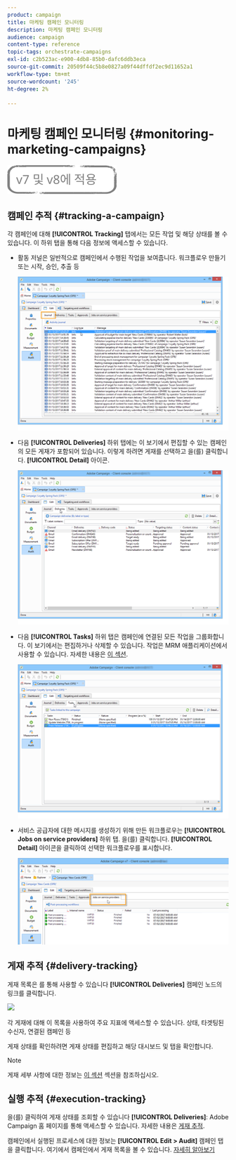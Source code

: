 ```yaml
---
product: campaign
title: 마케팅 캠페인 모니터링
description: 마케팅 캠페인 모니터링
audience: campaign
content-type: reference
topic-tags: orchestrate-campaigns
exl-id: c2b523ac-e900-4db8-85b0-dafc6ddb3eca
source-git-commit: 20509f44c5b8e0827a09f44dffdf2ec9d11652a1
workflow-type: tm+mt
source-wordcount: '245'
ht-degree: 2%

---
```


# 마케팅 캠페인 모니터링 {#monitoring-marketing-campaigns}

![](../../assets/common.svg)

## 캠페인 추적 {#tracking-a-campaign}

각 캠페인에 대해 **[!UICONTROL Tracking]** 탭에서는 모든 작업 및 해당 상태를 볼 수 있습니다. 이 하위 탭을 통해 다음 정보에 액세스할 수 있습니다.

* 활동 저널은 일반적으로 캠페인에서 수행된 작업을 보여줍니다. 워크플로우 만들기 또는 시작, 승인, 추출 등

   ![](assets/s_ncs_user_op_edit_exe_tab_a.png)

* 다음 **[!UICONTROL Deliveries]** 하위 탭에는 이 보기에서 편집할 수 있는 캠페인의 모든 게재가 포함되어 있습니다. 이렇게 하려면 게재를 선택하고 을(를) 클릭합니다. **[!UICONTROL Detail]** 아이콘.

   ![](assets/s_ncs_user_op_edit_exe_tab_b.png)

* 다음 **[!UICONTROL Tasks]** 하위 탭은 캠페인에 연결된 모든 작업을 그룹화합니다. 이 보기에서는 편집하거나 삭제할 수 있습니다. 작업은 MRM 애플리케이션에서 사용할 수 있습니다. 자세한 내용은 [이 섹션](../../mrm/using/creating-and-managing-tasks.md).

   ![](assets/s_ncs_user_op_edit_exe_tab_e.png)

* 서비스 공급자에 대한 메시지를 생성하기 위해 만든 워크플로우는 **[!UICONTROL Jobs on service providers]** 하위 탭. 을(를) 클릭합니다. **[!UICONTROL Detail]** 아이콘을 클릭하여 선택한 워크플로우를 표시합니다.

   ![](assets/s_ncs_user_op_edit_exe_tab_d.png)

## 게재 추적 {#delivery-tracking}

게재 목록은 를 통해 사용할 수 있습니다 **[!UICONTROL Deliveries]** 캠페인 노드의 링크를 클릭합니다.

![](assets/s_ncs_user_op_del_state_from_homepage.png)

각 게재에 대해 이 목록을 사용하여 주요 지표에 액세스할 수 있습니다. 상태, 타겟팅된 수신자, 연결된 캠페인 등

게재 상태를 확인하려면 게재 상태를 편집하고 해당 대시보드 및 탭을 확인합니다.

>[!NOTE]
>
>게재 세부 사항에 대한 정보는 [이 섹션](../../delivery/using/about-message-tracking.md) 섹션을 참조하십시오.

## 실행 추적 {#execution-tracking}

을(를) 클릭하여 게재 상태를 조회할 수 있습니다 **[!UICONTROL Deliveries]**: Adobe Campaign 홈 페이지를 통해 액세스할 수 있습니다. 자세한 내용은 [게재 추적](#delivery-tracking).

캠페인에서 실행된 프로세스에 대한 정보는 **[!UICONTROL Edit > Audit]** 캠페인 탭을 클릭합니다. 여기에서 캠페인에서 게재 목록을 볼 수 있습니다. [자세히 알아보기](#tracking-a-campaign)
